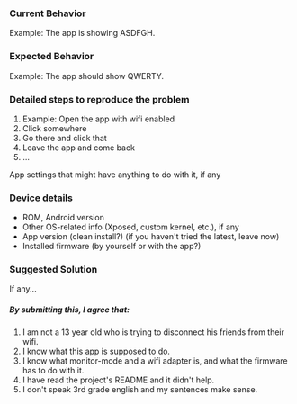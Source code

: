 ### Current Behavior

Example: The app is showing ASDFGH.

### Expected Behavior

Example: The app should show QWERTY.

### Detailed steps to reproduce the problem
1. Example: Open the app with wifi enabled
2. Click somewhere
3. Go there and click that
4. Leave the app and come back
5. ...

App settings that might have anything to do with it, if any

### Device details

* ROM, Android version
* Other OS-related info (Xposed, custom kernel, etc.), if any
* App version (clean install?) (if you haven't tried the latest, leave now)
* Installed firmware (by yourself or with the app?)

### Suggested Solution

If any...

##### By submitting this, I agree that:
1. I am not a 13 year old who is trying to disconnect his friends from their wifi.
2. I know what this app is supposed to do.
3. I know what monitor-mode and a wifi adapter is, and what the firmware has to do with it.
4. I have read the project's README and it didn't help.
5. I don't speak 3rd grade english and my sentences make sense.
